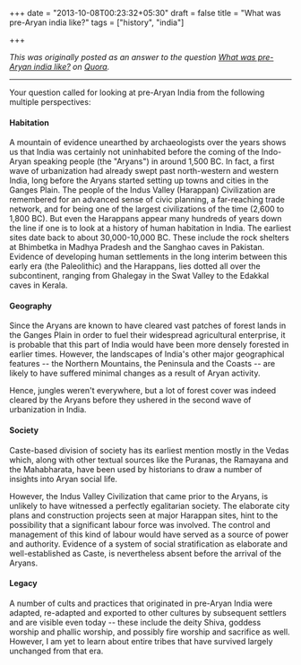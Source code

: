 +++
date = "2013-10-08T00:23:32+05:30"
draft = false
title = "What was pre-Aryan india like?"
tags = ["history", "india"]

+++

*This was originally posted as an answer to the question [What was pre-Aryan india like?](https://www.quora.com/What-was-pre-Aryan-india-like) on [Quora](https://www.quora.com/).*

----

Your question called for looking at pre-Aryan India from the following multiple perspectives:

#### Habitation

A mountain of evidence unearthed by archaeologists over the years shows us that India was certainly not uninhabited before the coming of the Indo-Aryan speaking people (the "Aryans") in around 1,500 BC. In fact, a first wave of urbanization had already swept past north-western and western India, long before the Aryans started setting up towns and cities in the Ganges Plain. The people of the Indus Valley (Harappan) Civilization are remembered for an advanced sense of civic planning, a far-reaching trade network, and for being one of the largest civilizations of the time (2,600 to 1,800 BC). But even the Harappans appear many hundreds of years down the line if one is to look at a history of human habitation in India. The earliest sites date back to about 30,000-10,000 BC. These include the rock shelters at Bhimbetka in Madhya Pradesh and the Sanghao caves in Pakistan. Evidence of developing human settlements in the long interim between this early era (the Paleolithic) and the Harappans, lies dotted all over the subcontinent, ranging from Ghalegay in the Swat Valley to the Edakkal caves in Kerala.


#### Geography

Since the Aryans are known to have cleared vast patches of forest lands in the Ganges Plain in order to fuel their widespread agricultural enterprise, it is probable that this part of India would have been more densely forested in earlier times. However, the landscapes of India's other major geographical features -- the Northern Mountains, the Peninsula and the Coasts -- are likely to have suffered minimal changes as a result of Aryan activity.

Hence, jungles weren't everywhere, but a lot of forest cover was indeed cleared by the Aryans before they ushered in the second wave of urbanization in India.


#### Society

Caste-based division of society has its earliest mention mostly in the Vedas which, along with other textual sources like the Puranas, the Ramayana and the Mahabharata, have been used by historians to draw a number of insights into Aryan social life.

However, the Indus Valley Civilization that came prior to the Aryans, is unlikely to have witnessed a perfectly egalitarian society. The elaborate city plans and construction projects seen at major Harappan sites, hint to the possibility that a significant labour force was involved. The control and management of this kind of labour would have served as a source of power and authority. Evidence of a system of social stratification as elaborate and well-established as Caste, is nevertheless absent before the arrival of the Aryans.


#### Legacy

A number of cults and practices that originated in pre-Aryan India were adapted, re-adapted and exported to other cultures by subsequent settlers and are visible even today -- these include the deity Shiva, goddess worship and phallic worship, and possibly fire worship and sacrifice as well. However, I am yet to learn about entire tribes that have survived largely unchanged from that era.
